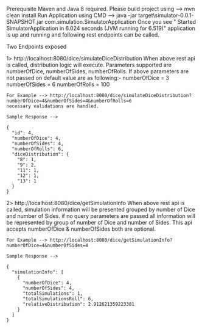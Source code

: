 Prerequisite
Maven and Java 8 required.
Please build project using --> mvn clean install
Run Application using CMD --> java -jar target\simulator-0.0.1-SNAPSHOT.jar com.simulation.SimulatorApplication
Once you see " Started SimulatorApplication in 6.024 seconds (JVM running for 6.519)" application is up and running and following rest endpoints can be called.

Two Endpoints exposed

1> http://localhost:8080/dice/simulateDiceDistribution
	When above rest api is called, distribution logic will execute.
	Parameters supported are numberOfDice, numberOfSides, numberOfRolls.
	If above parameters are not passed on default value are as following:-
	numberOfDice = 3
	numberOfSides = 6
	numberOfRolls = 100

	For Example --> http://localhost:8080/dice/simulateDiceDistribution?numberOfDice=4&numberOfSides=4&numberOfRolls=6
	necessary validations are handled.

	Sample Response -->

	{
	  "id": 4,
	  "numberOfDice": 4,
	  "numberOfSides": 4,
	  "numberOfRolls": 6,
	  "diceDistribution": {
	    "8": 1,
	    "9": 2,
	    "11": 1,
	    "12": 1,
	    "13": 1
	  }
	}

2> http://localhost:8080/dice/getSimulationInfo
	When above rest api is called, simulation information will be presented grouped by number of Dice and number of Sides.
	if no query parameters are passed all information will be represented by group of number of Dice and number of Sides.
	This api accepts numberOfDice & numberOfSides both are optional.
	
	For Example --> http://localhost:8080/dice/getSimulationInfo?numberOfDice=4&numberOfSides=4

	Sample Response -->

	{
	  "simulationInfo": [
	    {
	      "numberOfDice": 4,
	      "numberOfSides": 4,
	      "totalSimulations": 1,
	      "totalSimulationsRoll": 6,
	      "relativeDistribution": 2.912621359223301
	    }
	  ]
	}

